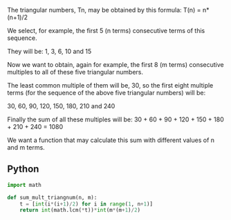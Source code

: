 The triangular numbers, Tn, may be obtained by this formula:
T(n) = n*(n+1)/2

We select, for example, the first 5 (n terms) consecutive terms of this sequence.

They will be: 1, 3, 6, 10 and 15

Now we want to obtain, again for example, the first 8 (m terms) consecutive multiples to all of these five triangular numbers.

The least common multiple of them will be, 30, so the first eight multiple terms (for the sequence of the above five triangular numbers) will be:

30, 60, 90, 120, 150, 180, 210 and 240

Finally the sum of all these multiples will be: 30 + 60 + 90 + 120 + 150 + 180 + 210 + 240 = 1080

We want a function that may calculate this sum with different values of n and m terms.

## Python
```python
import math

def sum_mult_triangnum(n, m):
    t = [int(i*(i+1)/2) for i in range(1, n+1)]
    return int(math.lcm(*t))*int(m*(m+1)/2)
```